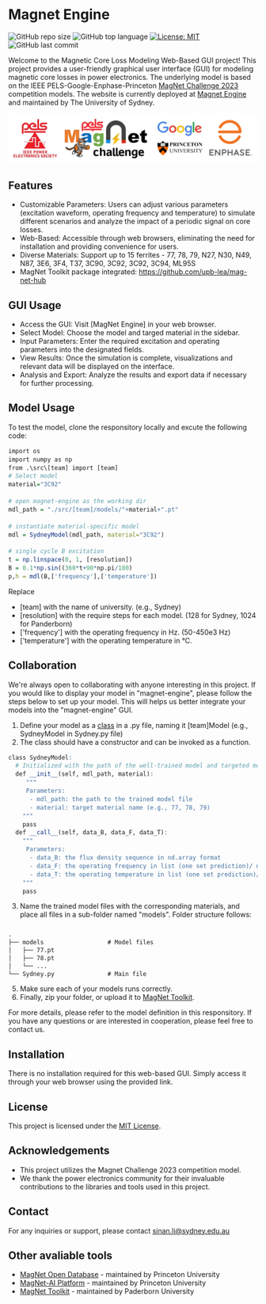 # Magnet Engine
![GitHub repo size](https://img.shields.io/github/repo-size/moetomg/magnet-engine)
![GitHub top language](https://img.shields.io/github/languages/top/moetomg/magnet-engine)
[![License: MIT](https://img.shields.io/badge/License-MIT-yellow.svg)](https://opensource.org/licenses/MIT)
![GitHub last commit](https://img.shields.io/github/last-commit/moetomg/magnet-engine)

Welcome to the Magnetic Core Loss Modeling Web-Based GUI project! This project provides a user-friendly graphical user interface (GUI) for modeling magnetic core losses in power electronics. The underlying model is based on the IEEE PELS-Google-Enphase-Princeton [MagNet Challenge 2023](https://github.com/minjiechen/magnetchallenge/tree/main) competition models. The website is currently deployed at [Magnet Engine](https://magnet-engine-dfprepz3gq-ts.a.run.app) and maintained by The University of Sydney. 

<img src="icons/mclogo.jpg" width="1000">

## Features

- Customizable Parameters: Users can adjust various parameters (excitation waveform, operating frequency and temperature) to simulate different scenarios and analyze the impact of a periodic signal on core losses.
- Web-Based: Accessible through web browsers, eliminating the need for installation and providing convenience for users.
- Diverse Materials: Support up to 15 ferrites - 77, 78, 79, N27, N30, N49, N87, 3E6, 3F4, T37, 3C90, 3C92, 3C92, 3C94, ML95S
- MagNet Toolkit package integrated: https://github.com/upb-lea/mag-net-hub

## GUI Usage 
- Access the GUI: Visit [MagNet Engine] in your web browser.
- Select Model: Choose the model and targed material in the sidebar. 
- Input Parameters: Enter the required excitation and operating parameters into the designated fields. 
- View Results: Once the simulation is complete, visualizations and relevant data will be displayed on the interface.
- Analysis and Export: Analyze the results and export data if necessary for further processing.

## Model Usage 
To test the model, clone the responsitory locally and excute the following code:
```r
import os
import numpy as np
from .\src\[team] import [team]
# Select model
material="3C92"

# open magnet-engine as the working dir
mdl_path = "./src/[team]/models/"+material+".pt"

# instantiate material-specific model
mdl = SydneyModel(mdl_path, material="3C92")

# single cycle B excitation
t = np.linspace(0, 1, [resolution]) 
B = 0.1*np.sin((360*t+90*np.pi/180)
p,h = mdl(B,['frequency'],['temperature'])
```
Replace
- [team] with the name of university. (e.g., Sydney)
- [resolution] with the require steps for each model. (128 for Sydney, 1024 for Panderborn)
- ['frequency'] with the operating frequency in Hz. (50-450e3 Hz)
- ['temperature'] with the operating temperature in °C.

## Collaboration 
We're always open to collaborating with anyone interesting in this project. If you would like to display your model in "magnet-engine", please follow the steps below to set up your model. This will helps us better integrate your models into the "magnet-engine" GUI.

1. Define your model as a <ins>class</ins> in a .py file, naming it [team]Model (e.g., SydneyModel in Sydney.py file)
2. The class should have a constructor and can be invoked as a function. 
```r
class SydneyModel:
  # Initialized with the path of the well-trained model and targeted model 
  def __init__(self, mdl_path, material):
     """
     Parameters:
      - mdl_path: the path to the trained model file
      - material: target material name (e.g., 77, 78, 79)
    """
    pass
  def __call__(self, data_B, data_F, data_T):
    """
     Parameters:
      - data_B: the flux density sequence in nd.array format
      - data_F: the operating frequency in list (one set prediction)/ nd.array (one batch prediction)
      - data_T: the operating temperature in list (one set prediction)/ nd.array (one batch prediction)
    """
    pass
```
3. Name the trained model files with the corresponding materials, and place all files in a sub-folder named "models". Folder structure follows: 
  ### 
    .
    ├── models                  # Model files     
    │   ├── 77.pt          
    │   ├── 78.pt         
    │   └── ...               
    └── Sydney.py               # Main file 

5. Make sure each of your models runs correctly.
6. Finally, zip your folder, or upload it to [MagNet Toolkit](https://github.com/upb-lea/mag-net-hub).

For more details, please refer to the model definition in this responsitory. If you have any questions or are interested in cooperation, please feel free to contact us. 

## Installation 
There is no installation required for this web-based GUI. Simply access it through your web browser using the provided link.

## License 
This project is licensed under the [MIT License](https://opensource.org/license/mit).

## Acknowledgements
- This project utilizes the Magnet Challenge 2023 competition model.
- We thank the power electronics community for their invaluable contributions to the libraries and tools used in this project.

## Contact
For any inquiries or support, please contact sinan.li@sydney.edu.au

## Other avaliable tools

- [MagNet Open Database](https://www.princeton.edu/~minjie/magnet.html) - maintained by Princeton University
- [MagNet-AI Platform](https://mag-net.princeton.edu/) - maintained by Princeton University
- [MagNet Toolkit](https://github.com/upb-lea/mag-net-hub) - maintained by Paderborn University

